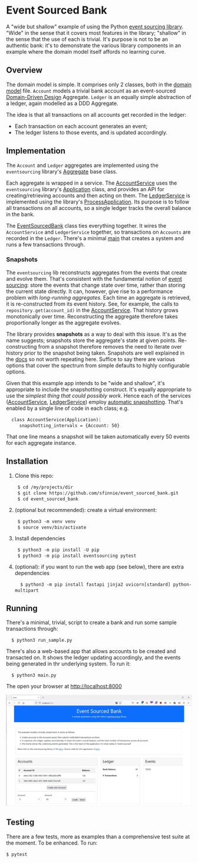 # Event Sourced Bank

A "wide but shallow" example of using the Python [event sourcing library](https://github.com/pyeventsourcing/eventsourcing).  "Wide" in the sense that it covers most features in the library; "shallow" in the sense that the use of each is trivial.  It's purpose is not to be an authentic bank: it's to demonstrate the various library components in an example where the domain model itself affords no learning curve.

## Overview

The domain model is simple. It comprises only 2 classes, both in the [domain model](event_sourced_bank/domain_model.py) file.  `Account` models a trivial bank account as an event-sourced [Domain-Driven Design](https://en.wikipedia.org/wiki/Domain-driven_design) Aggregate.  `Ledger` is an equally simple abstraction of a ledger, again modelled as a DDD Aggregate.  

The idea is that all transactions on all accounts get recorded in the ledger:  

* Each transaction on each account generates an event;
* The ledger listens to those events, and is updated accordingly.

## Implementation

The `Account` and `Ledger` aggregates are implemented using the `eventsourcing` library's [Aggregate](https://eventsourcing.readthedocs.io/en/latest/topics/domain.html) base class.

Each aggregate is wrapped in a service.  The [AccountService](event_sourced_bank/account_service.py) uses the `eventsourcing` library's [Application](https://eventsourcing.readthedocs.io/en/latest/topics/application.html) class, and provides an API for creating/retrieving accounts and then acting on them.  The [LedgerService](event_sourced_bank/ledger_service.py) is implemented using the library's [ProcessApplication](https://eventsourcing.readthedocs.io/en/latest/topics/system.html).  Its purpose is to follow all transactions on all accounts, so a single ledger tracks the overall balance in the bank.

The [EventSourcedBank](event_sourced_bank/bank_system.py) class ties everything together.  It wires the `AccountService` and `LedgerService` together, so transactions on `Accounts` are recorded in the `Ledger`.  There's a minimal [main](main.py) that creates a system and runs a few transactions through. 

### Snapshots <a name="snapshots"></a>

The `eventsourcing` lib reconstructs aggregates from the events that create and evolve them.  That's consistent with the fundamental notion of [event sourcing](https://martinfowler.com/eaaDev/EventSourcing.html): store the events that change state over time, rather than storing the current state directly.  It can, however, give rise to a performance problem with *long-running aggregates*.  Each time an aggregate is retrieved, it is re-constructed from its event history.  See, for example, the calls to `repository.get(account_id)` in the [AccountService](event_sourced_bank/account_service.py).  That history grows monotonically over time.  Reconstructing the aggregate therefore takes proportionally longer as the aggregate evolves.

The library provides **snapshots** as a way to deal with this issue.  It's as the name suggests; snapshots store the aggregate's state at given points.  Re-constructing from a snapshot therefore removes the need to iterate over history prior to the snapshot being taken.  Snapshots are well explained in the [docs](https://eventsourcing.readthedocs.io/en/stable/topics/application.html#snapshotting) so not worth repeating here.  Suffice to say there are various options that cover the spectrum from simple defaults to highly configurable options.

Given that this example app intends to be "wide and shallow", it's appropriate to include the snapshotting construct.  It's equally appropriate to use the *simplest thing that could possibly work*.  Hence each of the services ([AccountService](event_sourced_bank/account_service.py), [LedgerService](event_sourced_bank/ledger_service.py)) employ [automatic snapshotting](https://eventsourcing.readthedocs.io/en/stable/topics/application.html#automatic-snapshotting).  That's enabled by a single line of code in each class; e.g. 

      class AccountService(Application):
         snapshotting_intervals = {Account: 50}

That one line means a snapshot will be taken automatically every 50 events for each aggregate instance.

## Installation

1. Clone this repo:

        $ cd /my/projects/dir
        $ git clone https://github.com/sfinnie/event_sourced_bank.git
        $ cd event_sourced_bank

2. (optional but recommended): create a virtual environment:

        $ python3 -m venv venv
        $ source venv/bin/activate

3. Install dependencies

        $ python3 -m pip install -U pip
        $ python3 -m pip install eventsourcing pytest 

4. (optional): if you want to run the web app (see below), there are extra dependencies

         $ python3 -m pip install fastapi jinja2 uvicorn[standard] python-multipart


## Running

There's a minimal, trivial, script to create a bank and run some sample transactions through:

      $ python3 run_sample.py

There's also a web-based app that allows accounts to be created and transacted on.  It shows the 
ledger updating accordingly, and the events being generated in thr underlying system.  To run it:

      $ python3 main.py

The open your browser at [http://localhost:8000](http://localhost:8000)

![Web app screenshot](docs/screenshot.png)

## Testing

There are a few tests, more as examples than a comprehensive test suite at the moment.  To be enhanced.  To run:

    $ pytest

